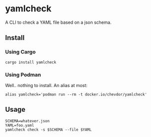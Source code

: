 # yamlcheck

A CLI to check a YAML file based on a json schema.

## Install

### Using Cargo

    cargo install yamlcheck

### Using Podman

Well.. nothing to install. An alias at most:
```
alias yamlcheck='podman run --rm -t docker.io/chevdor/yamlcheck'
```

## Usage

    SCHEMA=whatever.json
    YAML=foo.yaml
    yamlcheck check -s $SCHEMA --file $YAML
